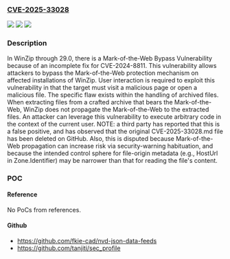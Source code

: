 ### [CVE-2025-33028](https://cve.mitre.org/cgi-bin/cvename.cgi?name=CVE-2025-33028)
![](https://img.shields.io/static/v1?label=Product&message=WinZip&color=blue)
![](https://img.shields.io/static/v1?label=Version&message=0%20&color=brightgreen)
![](https://img.shields.io/static/v1?label=Vulnerability&message=CWE-830%20Inclusion%20of%20Web%20Functionality%20from%20an%20Untrusted%20Source&color=brightgreen)

### Description

In WinZip through 29.0, there is a Mark-of-the-Web Bypass Vulnerability because of an incomplete fix for CVE-2024-8811. This vulnerability allows attackers to bypass the Mark-of-the-Web protection mechanism on affected installations of WinZip. User interaction is required to exploit this vulnerability in that the target must visit a malicious page or open a malicious file. The specific flaw exists within the handling of archived files. When extracting files from a crafted archive that bears the Mark-of-the-Web, WinZip does not propagate the Mark-of-the-Web to the extracted files. An attacker can leverage this vulnerability to execute arbitrary code in the context of the current user. NOTE: a third party has reported that this is a false positive, and has observed that the original CVE-2025-33028.md file has been deleted on GitHub. Also, this is disputed because Mark-of-the-Web propagation can increase risk via security-warning habituation, and because the intended control sphere for file-origin metadata (e.g., HostUrl in Zone.Identifier) may be narrower than that for reading the file's content.

### POC

#### Reference
No PoCs from references.

#### Github
- https://github.com/fkie-cad/nvd-json-data-feeds
- https://github.com/tanjiti/sec_profile


